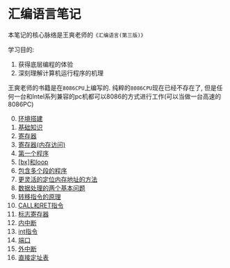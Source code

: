 # 汇编语言笔记

本笔记的核心脉络是王爽老师的`《汇编语言(第三版)》`

学习目的:
1. 获得底层编程的体验
2. 深刻理解计算机运行程序的机理

王爽老师的书籍是在`8086CPU`上编写的. 纯粹的`8086CPU`现在已经不存在了, 但是任何一台和Intel系列兼容的pc机都可以8086的方式进行工作(可以当做一台高速的8086PC)

0. [环境搭建](./doc/00-环境搭建)
1. [基础知识](./doc/01-基础知识)
2. [寄存器](./doc/02-寄存器)
3. [寄存器(内存访问)](./doc/03-寄存器(内存访问))
4. [第一个程序](./doc/04-第一个程序)
5. [[bx]和loop](./doc/05-[bx]和loop)
6. [包含多个段的程序](./doc/06-包含多个段的程序)
7. [更灵活的定位内存地址的方法](./doc/07-更灵活的定位内存地址的方法)
8. [数据处理的两个基本问题](./doc/08-数据处理的两个基本问题)
9. [转移指令的原理](./doc/09-转移指令的原理)
10. [CALL和RET指令](./doc/10-CALL和RET指令)
11. [标志寄存器](./doc/11-标志寄存器)
12. [内中断](./doc/12-内中断)
13. [int指令](./doc/13-int指令)
14. [端口](./doc/14-端口)
15. [外中断](./doc/15-外中断)
16. [直接定址表](./doc/16-直接定址表)